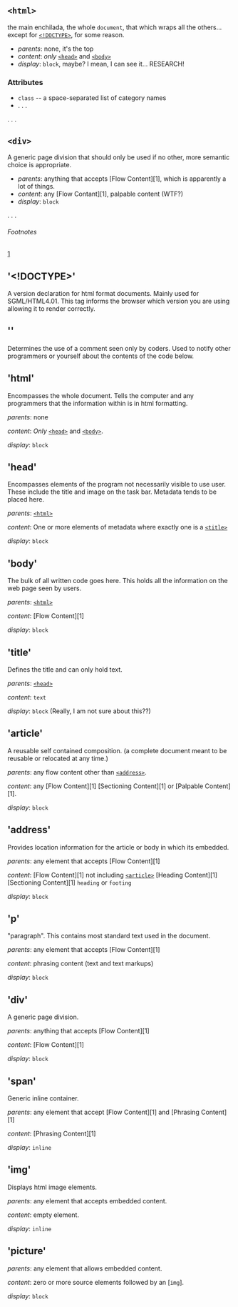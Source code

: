 <!--Content from site -->

## `<html>`

the main enchilada, the whole `document`, that which wraps all the others... except for [`<!DOCTYPE>`](#doctype), for some reason.

* _parents_: none, it's the top
* _content_: _only_ [`<head>`](#head) and [`<body>`](#body)
* _display_: `block`, maybe? I mean, I can see it... RESEARCH!

### Attributes

* `class` -- a space-separated list of category names
* . . .

. . .

## `<div>`

A generic page division that should only be used if no other, more semantic choice is appropriate.

* _parents_: anything that accepts [Flow Content][1], which is apparently a lot of things.
* _content_: any [Flow Contant][1], palpable content (WTF?)
* _display_: `block`

. . .

###### Footnotes

[1](https://developer.mozilla.org/en-US/docs/Web/Guide/HTML/Content_categories#Flow_content)

<!--Self Created Content-->

## '<!DOCTYPE>'

A version declaration for html format documents.  Mainly used for SGML/HTML4.01.  This tag informs the browser which version you are using allowing it to render correctly.

## '<!-- -->'

Determines the use of a comment seen only by coders.  Used to notify other programmers or yourself about the contents of the code below.

## 'html'

Encompasses the whole document.  Tells the computer and any programmers that the information within is in html formatting.

_parents_: none

_content_: _Only_ [`<head>`](#head) and [`<body>`](#body).

_display_: `block`

## 'head'

Encompasses elements of the program not necessarily visible to use user.  These include the title and image on the task bar.  Metadata tends to be placed here.

_parents_: [`<html>`](#html)

_content_:  One or more elements of metadata where exactly one is a [`<title>`](#title)

_display_: `block`

## 'body'

The bulk of all written code goes here.  This holds all the information on the web page seen by users.

_parents_: [`<html>`](#html)

_content_:  [Flow Content][1]

_display_: `block`

## 'title'

Defines the title and can only hold text.

_parents_: [`<head>`](#head)

_content_: `text`

_display_: `block` (Really, I am not sure about this??)

## 'article'

A reusable self contained composition. (a complete document meant to be reusable or relocated at any time.)

_parents_:  any flow content other than [`<address>`](#address).

_content_:  any [Flow Content][1] [Sectioning Content][1] or [Palpable Content][1].

_display_:  `block`

## 'address'

Provides location information for the article or body in which its embedded.

_parents_:  any element that accepts [Flow Content][1]

_content_:  [Flow Content][1] not including [`<article>`](#article) [Heading Content][1] [Sectioning Content][1] `heading` or `footing`

_display_:  `block`

## 'p'

"paragraph".  This contains most standard text used in the document.

_parents_:  any element that accepts [Flow Content][1]

_content_:  phrasing content (text and text markups)

_display_:  `block`

## 'div'

A generic page division.

_parents_:  anything that accepts [Flow Content][1]

_content_:  [Flow Content][1]

_display_:  `block`

## 'span'

Generic inline container.

_parents_:  any element that accept [Flow Content][1] and [Phrasing Content][1]

_content_:  [Phrasing Content][1]

_display_:  `inline`

## 'img'

Displays html image elements.

_parents_:  any element that accepts embedded content.

_content_:  empty element.

_display_:  `inline`

## 'picture'

_parents_:  any element that allows embedded content.

_content_:  zero or more source elements followed by an [`img`].

_display_:  `block`
